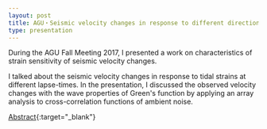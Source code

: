 ```yaml
---
layout: post
title: AGU・Seismic velocity changes in response to different direction of tidal strain
type: presentation
---
```


During the AGU Fall Meeting 2017, I presented a work on characteristics of strain sensitivity of seismic velocity changes.

I talked about the seismic velocity changes in response to tidal strains at different lapse-times. In the presentation, I discussed the observed velocity changes with the wave properties of Green's function by applying an array analysis to cross-correlation functions of ambient noise. 

[Abstract](https://agu.confex.com/agu/fm17/meetingapp.cgi/Paper/270586){:target="_blank"}
